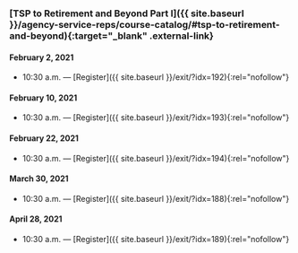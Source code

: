 ### [TSP to Retirement and Beyond Part I]({{ site.baseurl }}/agency-service-reps/course-catalog/#tsp-to-retirement-and-beyond){:target="\_blank" .external-link}

#### February 2, 2021

- 10:30 a.m. — [Register]({{ site.baseurl }}/exit/?idx=192){:rel="nofollow"}

#### February 10, 2021

- 10:30 a.m. — [Register]({{ site.baseurl }}/exit/?idx=193){:rel="nofollow"}

#### February 22, 2021

- 10:30 a.m. — [Register]({{ site.baseurl }}/exit/?idx=194){:rel="nofollow"}

#### March 30, 2021

- 10:30 a.m. — [Register]({{ site.baseurl }}/exit/?idx=188){:rel="nofollow"}

#### April 28, 2021

- 10:30 a.m. — [Register]({{ site.baseurl }}/exit/?idx=189){:rel="nofollow"}
